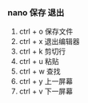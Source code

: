 ### nano 保存 退出
1. ctrl + o 保存文件
2. ctrl + x 退出编辑器
3. ctrl + k 剪切行
4. ctrl + u 粘贴
5. ctrl + w 查找
6. ctrl + y 上一屏幕
7. ctrl + v 下一屏幕
